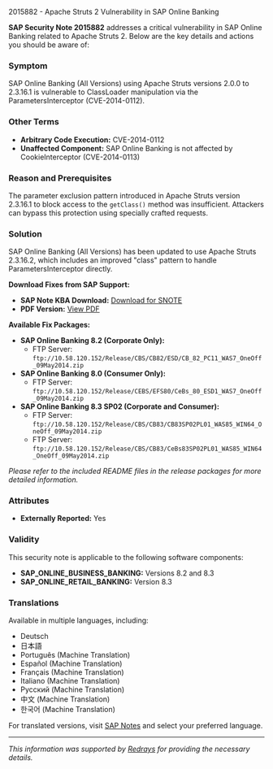 2015882 - Apache Struts 2 Vulnerability in SAP Online Banking

**SAP Security Note 2015882** addresses a critical vulnerability in SAP Online Banking related to Apache Struts 2. Below are the key details and actions you should be aware of:

### **Symptom**
SAP Online Banking (All Versions) using Apache Struts versions 2.0.0 to 2.3.16.1 is vulnerable to ClassLoader manipulation via the ParametersInterceptor (CVE-2014-0112).

### **Other Terms**
- **Arbitrary Code Execution:** CVE-2014-0112
- **Unaffected Component:** SAP Online Banking is not affected by CookieInterceptor (CVE-2014-0113)

### **Reason and Prerequisites**
The parameter exclusion pattern introduced in Apache Struts version 2.3.16.1 to block access to the `getClass()` method was insufficient. Attackers can bypass this protection using specially crafted requests.

### **Solution**
SAP Online Banking (All Versions) has been updated to use Apache Struts 2.3.16.2, which includes an improved "class" pattern to handle ParametersInterceptor directly.

**Download Fixes from SAP Support:**
- **SAP Note KBA Download:** [Download for SNOTE](https://notesdownloads.sap.com/note/0040000017870482017)
- **PDF Version:** [View PDF](https://userapps.support.sap.com/sap/support/sfm/notes/print/0002015882?language=en-US&token=8C3F663C958B51B1F6FAB0C90492C553)

**Available Fix Packages:**
- **SAP Online Banking 8.2 (Corporate Only):**
  - FTP Server: `ftp://10.58.120.152/Release/CBS/CB82/ESD/CB_82_PC11_WAS7_OneOff_09May2014.zip`
- **SAP Online Banking 8.0 (Consumer Only):**
  - FTP Server: `ftp://10.58.120.152/Release/CEBS/EFS80/CeBs_80_ESD1_WAS7_OneOff_09May2014.zip`
- **SAP Online Banking 8.3 SP02 (Corporate and Consumer):**
  - FTP Server: `ftp://10.58.120.152/Release/CBS/CB83/CB83SP02PL01_WAS85_WIN64_OneOff_09May2014.zip`
  - FTP Server: `ftp://10.58.120.152/Release/CBS/CB83/CeBs83SP02PL01_WAS85_WIN64_OneOff_09May2014.zip`

*Please refer to the included README files in the release packages for more detailed information.*

### **Attributes**
- **Externally Reported:** Yes

### **Validity**
This security note is applicable to the following software components:
- **SAP_ONLINE_BUSINESS_BANKING:** Versions 8.2 and 8.3
- **SAP_ONLINE_RETAIL_BANKING:** Version 8.3

### **Translations**
Available in multiple languages, including:
- Deutsch
- 日本語
- Português (Machine Translation)
- Español (Machine Translation)
- Français (Machine Translation)
- Italiano (Machine Translation)
- Русский (Machine Translation)
- 中文 (Machine Translation)
- 한국어 (Machine Translation)

For translated versions, visit [SAP Notes](https://me.sap.com/notes/0002015882) and select your preferred language.

---

*This information was supported by [Redrays](https://redrays.io) for providing the necessary details.*
